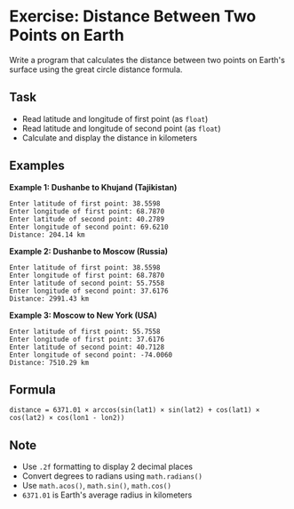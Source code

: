 # Exercise: Distance Between Two Points on Earth

Write a program that calculates the distance between two points on Earth's surface using the great circle distance formula.

## Task
- Read latitude and longitude of first point (as `float`)
- Read latitude and longitude of second point (as `float`)
- Calculate and display the distance in kilometers

## Examples
**Example 1: Dushanbe to Khujand (Tajikistan)**
```
Enter latitude of first point: 38.5598
Enter longitude of first point: 68.7870
Enter latitude of second point: 40.2789
Enter longitude of second point: 69.6210
Distance: 204.14 km
```

**Example 2: Dushanbe to Moscow (Russia)**
```
Enter latitude of first point: 38.5598
Enter longitude of first point: 68.7870
Enter latitude of second point: 55.7558
Enter longitude of second point: 37.6176
Distance: 2991.43 km
```

**Example 3: Moscow to New York (USA)**
```
Enter latitude of first point: 55.7558
Enter longitude of first point: 37.6176
Enter latitude of second point: 40.7128
Enter longitude of second point: -74.0060
Distance: 7510.29 km
```

## Formula
`distance = 6371.01 × arccos(sin(lat1) × sin(lat2) + cos(lat1) × cos(lat2) × cos(lon1 - lon2))`

## Note
- Use `.2f` formatting to display 2 decimal places
- Convert degrees to radians using `math.radians()`
- Use `math.acos()`, `math.sin()`, `math.cos()`
- `6371.01` is Earth's average radius in kilometers